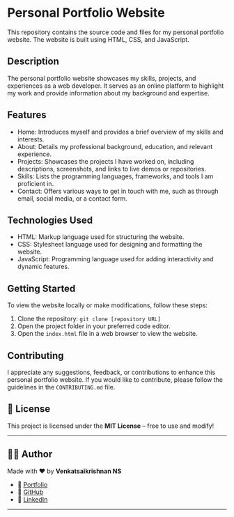 # Personal Portfolio Website

This repository contains the source code and files for my personal portfolio website. The website is built using HTML, CSS, and JavaScript.

## Description

The personal portfolio website showcases my skills, projects, and experiences as a web developer. It serves as an online platform to highlight my work and provide information about my background and expertise.

## Features

- Home: Introduces myself and provides a brief overview of my skills and interests.
- About: Details my professional background, education, and relevant experience.
- Projects: Showcases the projects I have worked on, including descriptions, screenshots, and links to live demos or repositories.
- Skills: Lists the programming languages, frameworks, and tools I am proficient in.
- Contact: Offers various ways to get in touch with me, such as through email, social media, or a contact form.

## Technologies Used

- HTML: Markup language used for structuring the website.
- CSS: Stylesheet language used for designing and formatting the website.
- JavaScript: Programming language used for adding interactivity and dynamic features.

## Getting Started

To view the website locally or make modifications, follow these steps:

1. Clone the repository: `git clone [repository URL]`
2. Open the project folder in your preferred code editor.
3. Open the `index.html` file in a web browser to view the website.

## Contributing

I appreciate any suggestions, feedback, or contributions to enhance this personal portfolio website. If you would like to contribute, please follow the guidelines in the `CONTRIBUTING.md` file.

## 📄 License

This project is licensed under the **MIT License** – free to use and modify!

---

## 🙋‍♂️ Author

Made with ❤️ by **Venkatsaikrishnan NS**

- 🔗 [Portfolio](https://venkatsaikrishnan045.github.io/Venkat-sPortfolio/)  
- 🐙 [GitHub](https://github.com/venkatsaikrishnan045)  
- 💼 [LinkedIn](https://www.linkedin.com/in/venkatsaikrishnan-ns/)  

---
